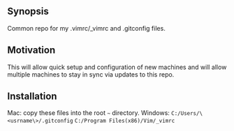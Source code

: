 ## Synopsis

Common repo for my .vimrc/_vimrc and .gitconfig files. 

## Motivation

This will allow quick setup and configuration of new machines and will allow multiple machines to stay in sync via updates to this repo.

## Installation

Mac: copy these files into the root `~` directory. Windows: `C:/Users/\<usrname\>/.gitconfig` `C:/Program Files(x86)/Vim/_vimrc`
